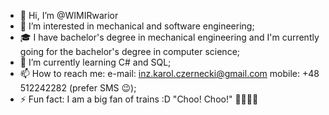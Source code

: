 - 👋 Hi, I’m @WIMIRwarior
- 👀 I’m interested in mechanical and software engineering;
- 🎓 I have bachelor's degree in mechanical engineering and I'm currently going for the bachelor's degree in computer science;
- 🌱 I’m currently learning C# and SQL;
- 📫 How to reach me:  e-mail: inz.karol.czernecki@gmail.com mobile: +48 512242282 (prefer SMS 😉);
- ⚡ Fun fact: I am a big fan of trains :D "Choo! Choo!" 🚂🚆🚝🚄


<!---
WIMIRwarior/WIMIRwarior is a ✨ special ✨ repository because its `README.md` (this file) appears on your GitHub profile.
You can click the Preview link to take a look at your changes.
--->
